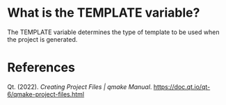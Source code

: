 # What is the TEMPLATE variable? 


The TEMPLATE variable determines the type of template to be used when the project is generated.


 
 

# References 
Qt. (2022). *Creating Project Files | qmake Manual*. <https://doc.qt.io/qt-6/qmake-project-files.html> 

